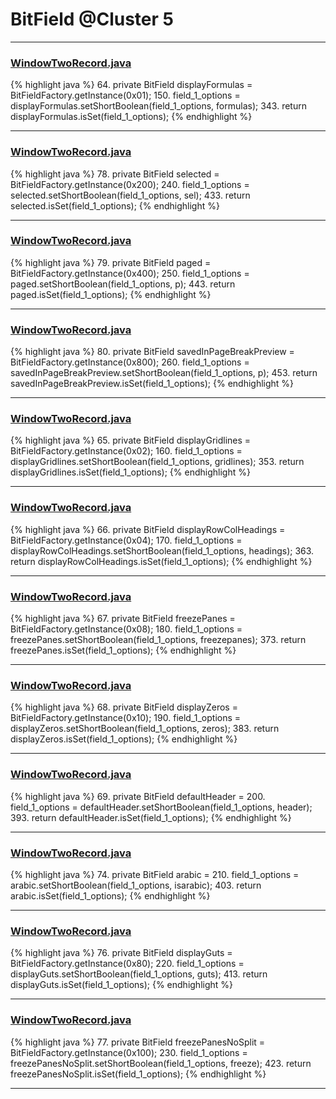 # BitField @Cluster 5

***

### [WindowTwoRecord.java](https://searchcode.com/codesearch/view/15642528/)
{% highlight java %}
64. private BitField          displayFormulas         = BitFieldFactory.getInstance(0x01);
150.     field_1_options = displayFormulas.setShortBoolean(field_1_options, formulas);
343.     return displayFormulas.isSet(field_1_options);
{% endhighlight %}

***

### [WindowTwoRecord.java](https://searchcode.com/codesearch/view/15642528/)
{% highlight java %}
78. private BitField          selected                = BitFieldFactory.getInstance(0x200);
240.     field_1_options = selected.setShortBoolean(field_1_options, sel);
433.     return selected.isSet(field_1_options);
{% endhighlight %}

***

### [WindowTwoRecord.java](https://searchcode.com/codesearch/view/15642528/)
{% highlight java %}
79. private BitField          paged                   = BitFieldFactory.getInstance(0x400);
250.     field_1_options = paged.setShortBoolean(field_1_options, p);
443.     return paged.isSet(field_1_options);
{% endhighlight %}

***

### [WindowTwoRecord.java](https://searchcode.com/codesearch/view/15642528/)
{% highlight java %}
80. private BitField          savedInPageBreakPreview = BitFieldFactory.getInstance(0x800);
260.     field_1_options = savedInPageBreakPreview.setShortBoolean(field_1_options, p);
453.     return savedInPageBreakPreview.isSet(field_1_options);
{% endhighlight %}

***

### [WindowTwoRecord.java](https://searchcode.com/codesearch/view/15642528/)
{% highlight java %}
65. private BitField          displayGridlines        = BitFieldFactory.getInstance(0x02);
160.     field_1_options = displayGridlines.setShortBoolean(field_1_options, gridlines);
353.     return displayGridlines.isSet(field_1_options);
{% endhighlight %}

***

### [WindowTwoRecord.java](https://searchcode.com/codesearch/view/15642528/)
{% highlight java %}
66. private BitField          displayRowColHeadings   = BitFieldFactory.getInstance(0x04);
170.     field_1_options = displayRowColHeadings.setShortBoolean(field_1_options, headings);
363.     return displayRowColHeadings.isSet(field_1_options);
{% endhighlight %}

***

### [WindowTwoRecord.java](https://searchcode.com/codesearch/view/15642528/)
{% highlight java %}
67. private BitField          freezePanes             = BitFieldFactory.getInstance(0x08);
180.     field_1_options = freezePanes.setShortBoolean(field_1_options, freezepanes);
373.     return freezePanes.isSet(field_1_options);
{% endhighlight %}

***

### [WindowTwoRecord.java](https://searchcode.com/codesearch/view/15642528/)
{% highlight java %}
68. private BitField          displayZeros            = BitFieldFactory.getInstance(0x10);
190.     field_1_options = displayZeros.setShortBoolean(field_1_options, zeros);
383.     return displayZeros.isSet(field_1_options);
{% endhighlight %}

***

### [WindowTwoRecord.java](https://searchcode.com/codesearch/view/15642528/)
{% highlight java %}
69. private BitField          defaultHeader           =
200.     field_1_options = defaultHeader.setShortBoolean(field_1_options, header);
393.     return defaultHeader.isSet(field_1_options);
{% endhighlight %}

***

### [WindowTwoRecord.java](https://searchcode.com/codesearch/view/15642528/)
{% highlight java %}
74. private BitField          arabic                  =
210.     field_1_options = arabic.setShortBoolean(field_1_options, isarabic);
403.     return arabic.isSet(field_1_options);
{% endhighlight %}

***

### [WindowTwoRecord.java](https://searchcode.com/codesearch/view/15642528/)
{% highlight java %}
76. private BitField          displayGuts             = BitFieldFactory.getInstance(0x80);
220.     field_1_options = displayGuts.setShortBoolean(field_1_options, guts);
413.     return displayGuts.isSet(field_1_options);
{% endhighlight %}

***

### [WindowTwoRecord.java](https://searchcode.com/codesearch/view/15642528/)
{% highlight java %}
77. private BitField          freezePanesNoSplit      = BitFieldFactory.getInstance(0x100);
230.     field_1_options = freezePanesNoSplit.setShortBoolean(field_1_options, freeze);
423.     return freezePanesNoSplit.isSet(field_1_options);
{% endhighlight %}

***

